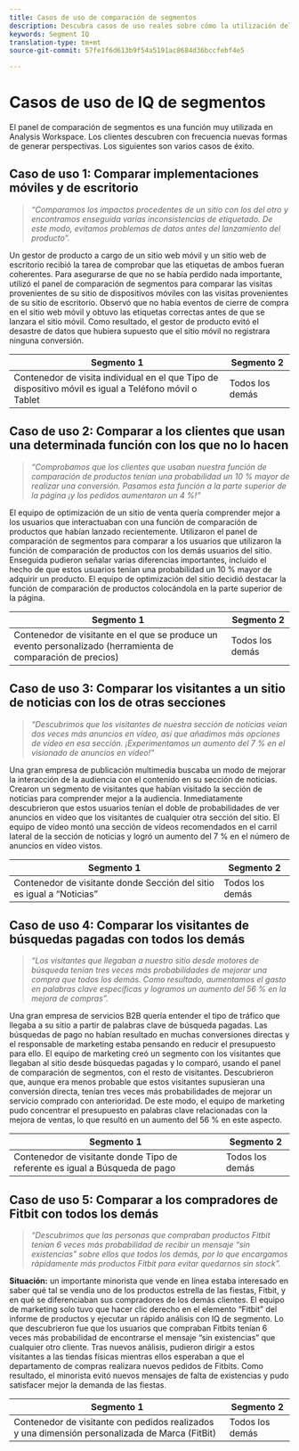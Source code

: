 ```yaml
---
title: Casos de uso de comparación de segmentos
description: Descubra casos de uso reales sobre cómo la utilización del panel de comparación de segmentos para obtener información sobre la estrategia de marketing.
keywords: Segment IQ
translation-type: tm+mt
source-git-commit: 57fe1f6d613b9f54a5191ac8684d36bccfebf4e5

---
```



# Casos de uso de IQ de segmentos

El panel de comparación de segmentos es una función muy utilizada en Analysis Workspace. Los clientes descubren con frecuencia nuevas formas de generar perspectivas. Los siguientes son varios casos de éxito.

## Caso de uso 1: Comparar implementaciones móviles y de escritorio

> *“Comparamos los impactos procedentes de un sitio con los del otro y encontramos enseguida varias inconsistencias de etiquetado. De este modo, evitamos problemas de datos antes del lanzamiento del producto”.*

Un gestor de producto a cargo de un sitio web móvil y un sitio web de escritorio recibió la tarea de comprobar que las etiquetas de ambos fueran coherentes. Para asegurarse de que no se había perdido nada importante, utilizó el panel de comparación de segmentos para comparar las visitas provenientes de su sitio de dispositivos móviles con las visitas provenientes de su sitio de escritorio. Observó que no había eventos de cierre de compra en el sitio web móvil y obtuvo las etiquetas correctas antes de que se lanzara el sitio móvil. Como resultado, el gestor de producto evitó el desastre de datos que hubiera supuesto que el sitio móvil no registrara ninguna conversión.

| Segmento 1 | Segmento 2 |
|--- |--- |
| Contenedor de visita individual en el que Tipo de dispositivo móvil es igual a Teléfono móvil o Tablet | Todos los demás |

## Caso de uso 2: Comparar a los clientes que usan una determinada función con los que no lo hacen

> *“Comprobamos que los clientes que usaban nuestra función de comparación de productos tenían una probabilidad un 10 % mayor de realizar una conversión. Pasamos esta función a la parte superior de la página ¡y los pedidos aumentaron un 4 %!”*

El equipo de optimización de un sitio de venta quería comprender mejor a los usuarios que interactuaban con una función de comparación de productos que habían lanzado recientemente. Utilizaron el panel de comparación de segmentos para comparar a los usuarios que utilizaron la función de comparación de productos con los demás usuarios del sitio. Enseguida pudieron señalar varias diferencias importantes, incluido el hecho de que estos usuarios tenían una probabilidad un 10 % mayor de adquirir un producto. El equipo de optimización del sitio decidió destacar la función de comparación de productos colocándola en la parte superior de la página.

| Segmento 1 | Segmento 2 |
|--- |--- |
| Contenedor de visitante en el que se produce un evento personalizado (herramienta de comparación de precios) | Todos los demás |

## Caso de uso 3: Comparar los visitantes a un sitio de noticias con los de otras secciones

> *“Descubrimos que los visitantes de nuestra sección de noticias veían dos veces más anuncios en vídeo, así que añadimos más opciones de vídeo en esa sección. ¡Experimentamos un aumento del 7 % en el visionado de anuncios en vídeo!”*

Una gran empresa de publicación multimedia buscaba un modo de mejorar la interacción de la audiencia con el contenido en su sección de noticias. Crearon un segmento de visitantes que habían visitado la sección de noticias para comprender mejor a la audiencia. Inmediatamente descubrieron que estos usuarios tenían el doble de probabilidades de ver anuncios en vídeo que los visitantes de cualquier otra sección del sitio. El equipo de vídeo montó una sección de vídeos recomendados en el carril lateral de la sección de noticias y logró un aumento del 7 % en el número de anuncios en vídeo vistos.

| Segmento 1 | Segmento 2 |
|--- |--- |
| Contenedor de visitante donde Sección del sitio es igual a “Noticias” | Todos los demás |

## Caso de uso 4: Comparar los visitantes de búsquedas pagadas con todos los demás

> *“Los visitantes que llegaban a nuestro sitio desde motores de búsqueda tenían tres veces más probabilidades de mejorar una compra que todos los demás. Como resultado, aumentamos el gasto en palabras clave específicas y logramos un aumento del 56 % en la mejora de compras”.*

Una gran empresa de servicios B2B quería entender el tipo de tráfico que llegaba a su sitio a partir de palabras clave de búsqueda pagadas. Las búsquedas de pago no habían resultado en muchas conversiones directas y el responsable de marketing estaba pensando en reducir el presupuesto para ello. El equipo de marketing creó un segmento con los visitantes que llegaban al sitio desde búsquedas pagadas y lo comparó, usando el panel de comparación de segmentos, con el resto de visitantes. Descubrieron que, aunque era menos probable que estos visitantes supusieran una conversión directa, tenían tres veces más probabilidades de mejorar un servicio comprado con anterioridad. De este modo, el equipo de marketing pudo concentrar el presupuesto en palabras clave relacionadas con la mejora de ventas, lo que resultó en un aumento del 56 % en este aspecto.

| Segmento 1 | Segmento 2 |
|--- |--- |
| Contenedor de visitante donde Tipo de referente es igual a Búsqueda de pago | Todos los demás |

## Caso de uso 5: Comparar a los compradores de Fitbit con todos los demás

> *“Descubrimos que las personas que compraban productos Fitbit tenían 6 veces más probabilidad de recibir un mensaje “sin existencias” sobre ellos que todos los demás, por lo que encargamos rápidamente más productos Fitbit para evitar quedarnos sin stock”.*

**Situación:** un importante minorista que vende en línea estaba interesado en saber qué tal se vendía uno de los productos estrella de las fiestas, Fitbit, y en qué se diferenciaban sus compradores de los demás clientes. El equipo de marketing solo tuvo que hacer clic derecho en el elemento “Fitbit” del informe de productos y ejecutar un rápido análisis con IQ de segmento. Lo que descubrieron fue que los usuarios que compraban Fitbits tenían 6 veces más probabilidad de encontrarse el mensaje “sin existencias” que cualquier otro cliente. Tras nuevos análisis, pudieron dirigir a estos visitantes a las tiendas físicas mientras ellos esperaban a que el departamento de compras realizara nuevos pedidos de Fitbits. Como resultado, el minorista evitó nuevos mensajes de falta de existencias y pudo satisfacer mejor la demanda de las fiestas.

| Segmento 1 | Segmento 2 |
|--- |--- |
| Contenedor de visitante con pedidos realizados y una dimensión personalizada de Marca (FitBit) | Todos los demás |

